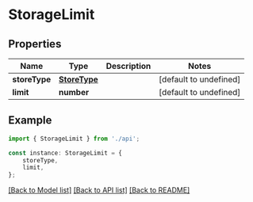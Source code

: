 # StorageLimit


## Properties

Name | Type | Description | Notes
------------ | ------------- | ------------- | -------------
**storeType** | [**StoreType**](StoreType.md) |  | [default to undefined]
**limit** | **number** |  | [default to undefined]

## Example

```typescript
import { StorageLimit } from './api';

const instance: StorageLimit = {
    storeType,
    limit,
};
```

[[Back to Model list]](../README.md#documentation-for-models) [[Back to API list]](../README.md#documentation-for-api-endpoints) [[Back to README]](../README.md)
